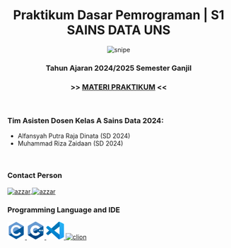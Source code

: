 <h1 align="center">Praktikum Dasar Pemrograman | S1 SAINS DATA UNS</h1>
<p align="center" >
  <img src="https://github.com/snipe/animated-gifs/blob/master/Approved/FistBumpHero6.gif" alt="snipe"/>
</p>
<h3 align="center"> Tahun Ajaran 2024/2025 Semester Ganjil </h3>
<h3 align ="center">  >> <a align = "center" href = "https://github.com/Swordigo15/PraktikumKP2023/blob/main/Daftar%20Materi.md"> <span align="center">MATERI PRAKTIKUM</span></a> << </h3>

<br>
<p align="right"> <h3>Tim Asisten Dosen Kelas A Sains Data 2024:</h3> 
  </p>

- Alfansyah Putra Raja Dinata (SD 2024)
- Muhammad Riza Zaidaan (SD 2024)

<br>
<h3 align="left">Contact Person</h3>
<p align="left">
  <a href="https://wa.me/+6285702723096" target="blank"><img align="center"
         src="https://img.shields.io/badge/whatsapp-4B7F1.svg?style=for-the-badge&logo=whatsapp&logoColor=white"
         alt="azzar" height="30"/>
  </a>
  <a href="https://wa.me/+6285702723096" target="blank"><img align="center"
         src="https://img.shields.io/badge/whatsapp-4B7F1.svg?style=for-the-badge&logo=whatsapp&logoColor=white"
         alt="azzar" height="30"/></a>
</p>

<h3 align="left">Programming Language and IDE</h3>
<p align="left"> 
  <a href="https://www.cprogramming.com/" target="_blank" rel="noreferrer">
    <img src="https://raw.githubusercontent.com/devicons/devicon/master/icons/c/c-original.svg"
      alt="c" width="40" height="40"/> 
  </a> 
  <a href="https://www.w3schools.com/cpp/" target="_blank" rel="noreferrer">
    <img src="https://raw.githubusercontent.com/devicons/devicon/master/icons/cplusplus/cplusplus-original.svg"
      alt="cplusplus" width="40" height="40"/> 
  </a>
  <a href="https://code.visualstudio.com/download" target="_blank" rel="noreferrer">
    <img src="https://raw.githubusercontent.com/github/explore/80688e429a7d4ef2fca1e82350fe8e3517d3494d/topics/visual-studio-code/visual-studio-code.png"
      alt="vscode" width="40" height="40"/>
  </a>
  <a href="https://www.jetbrains.com/clion/" target="_blank" rel="noreferrer">
    <img src="https://resources.jetbrains.com/storage/products/clion/img/meta/clion_logo_300x300.png"
      alt="clion" width="40" height="40"/>
  </a>
</p>
